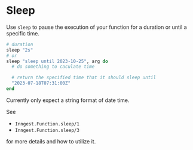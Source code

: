 # Sleep

Use `sleep` to pause the execution of your function for a duration or until a
specific time.

``` elixir
# duration
sleep "2s"
# or
sleep "sleep until 2023-10-25", arg do
  # do something to caculate time

  # return the specified time that it should sleep until
  "2023-07-18T07:31:00Z"
end
```

Currently only expect a string format of date time.

See

- `Inngest.Function.sleep/1`
- `Inngest.Function.sleep/3`

for more details and how to utilize it.
